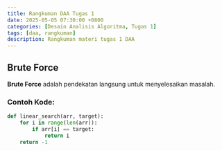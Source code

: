 ```yaml
---
title: Rangkuman DAA Tugas 1
date: 2025-05-05 07:30:00 +0800
categories: [Desain Analisis Algoritma, Tugas 1]
tags: [daa, rangkuman]
description: Rangkuman materi tugas 1 DAA
---
```


## Brute Force

**Brute Force** adalah pendekatan langsung untuk menyelesaikan masalah.

### Contoh Kode:
```python
def linear_search(arr, target):
    for i in range(len(arr)):
        if arr[i] == target:
            return i
    return -1

```

